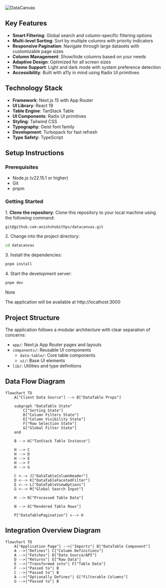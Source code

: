 ![DataCanvas](https://socialify.git.ci/anishshobithps/datacanvas/image?description=1&font=Inter&forks=1&issues=1&language=1&name=1&owner=1&pattern=Solid&pulls=1&stargazers=1&theme=Auto)

## Key Features
- **Smart Filtering**: Global search and column-specific filtering options
- **Multi-level Sorting**: Sort by multiple columns with priority indicators
- **Responsive Pagination**: Navigate through large datasets with customizable page sizes
- **Column Management**: Show/hide columns based on your needs
- **Adaptive Design**: Optimized for all screen sizes
- **Theme Support**: Light and dark mode with system preference detection
- **Accessibility**: Built with a11y in mind using Radix UI primitives

## Technology Stack
- **Framework**: Next.js 15 with App Router
- **UI Library**: React 19
- **Table Engine**: TanStack Table
- **UI Components**: Radix UI primitives
- **Styling**: Tailwind CSS
- **Typography**: Geist font family
- **Development**: Turbopack for fast refresh
- **Type Safety**: TypeScript

## Setup Instructions

### Prerequisites
- Node.js (v22.15.1 or higher)
- Git
- pnpm

### Getting Started
<p> 1. <strong>Clone the repository</strong>: Clone this repository to your local machine using the following command: </p>

```bash
git@github.com:anishshobithps/datacanvas.git
```
<p> 2. Change into the project directory: </p>

```bash
cd datacanvas
```
<p> 3. Install the dependencies: </p>

```bash
pnpm install
```
<p> 4. Start the development server: </p>

```bash
pnpm dev
```
> [!NOTE]
> The application will be available at http://localhost:3000

## Project Structure
The application follows a modular architecture with clear separation of concerns:

- `app/`: Next.js App Router pages and layouts
- `components/`: Reusable UI components
    - `data-table/`: Core table components
    - `ui/`: Base UI elements
- `lib/`: Utilities and type definitions

## Data Flow Diagram

```mermaid
flowchart TD  
    A["Client Data Source"] --> B["DataTable Props"]  
      
    subgraph "DataTable State"  
        C["Sorting State"]  
        D["Column Filters State"]  
        E["Column Visibility State"]  
        F["Row Selection State"]  
        G["Global Filter State"]  
    end  
      
    B --> H["TanStack Table Instance"]  
      
    H --> C  
    H --> D  
    H --> E  
    H --> F  
    H --> G  
      
    C <--> J["DataTableColumnHeader"]  
    D <--> K["DataTableFacetedFilter"]  
    E <--> L["DataTableViewOptions"]  
    G <--> M["Global Search Input"]  
      
    H --> N["Processed Table Data"]  
      
    N --> O["Rendered Table Rows"]  
      
    P["DataTablePagination"] <--> H  
```

## Integration Overview Diagram

```mermaid
flowchart TD  
    A["Application Page"] -->|"Imports"| B["DataTable Component"]  
    A -->|"Defines"| C["Column Definitions"]  
    A -->|"Fetches"| D["Data Source/API"]  
    D -->|"Returns"| E["Raw Data"]  
    E -->|"Transformed into"| F["Table Data"]  
    F -->|"Passed to"| B  
    C -->|"Passed to"| B  
    A -->|"Optionally Defines"| G["Filterable Columns"]  
    G -->|"Passed to"| B  
```
